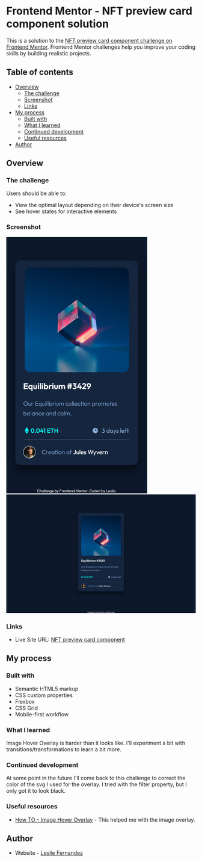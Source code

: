 # Frontend Mentor - NFT preview card component solution

This is a solution to the [NFT preview card component challenge on Frontend Mentor](https://www.frontendmentor.io/challenges/nft-preview-card-component-SbdUL_w0U). Frontend Mentor challenges help you improve your coding skills by building realistic projects. 

## Table of contents

- [Overview](#overview)
  - [The challenge](#the-challenge)
  - [Screenshot](#screenshot)
  - [Links](#links)
- [My process](#my-process)
  - [Built with](#built-with)
  - [What I learned](#what-i-learned)
  - [Continued development](#continued-development)
  - [Useful resources](#useful-resources)
- [Author](#author)


## Overview

### The challenge

Users should be able to:

- View the optimal layout depending on their device's screen size
- See hover states for interactive elements

### Screenshot

![](./design/mobile-solution.png)
![](./design/desktop-solution.png)

### Links

- Live Site URL: [NFT preview card component](https://leslief10.github.io/nft-preview-card-component/)

## My process

### Built with

- Semantic HTML5 markup
- CSS custom properties
- Flexbox
- CSS Grid
- Mobile-first workflow

### What I learned

Image Hover Overlay is harder than it looks like. I'll experiment a bit with transitions/transformations to learn a bit more.

### Continued development

At some point in the future I'll come back to this challenge to correct the color of the svg I used for the overlay. I tried with the filter property, but I only got it to look black. 


### Useful resources

- [How TO - Image Hover Overlay](https://www.w3schools.com/howto/howto_css_image_overlay.asp) - This helped me with the image overlay.


## Author

- Website - [Leslie Fernandez](https://github.com/leslief10)
